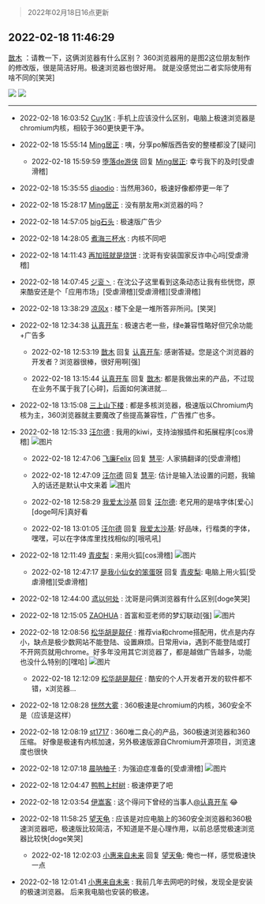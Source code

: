 > 2022年02月18日16点更新
<link rel="stylesheet" href="https://cdn.jsdelivr.net/gh/taotie6/sampleJSON@main/css/photo_show.css">
<meta name="referrer" content="no-referrer" />


 ## 2022-02-18 11:46:29 

 [㪚木](https://www.coolapk.com/feed/33640598?shareKey=NDE0N2EyY2QxZGJjNjIwZjFhYjI~) ：请教一下，这俩浏览器有什么区别？
360浏览器用的是图2这位朋友制作的修改版，很是简洁好用。极速浏览器也很好用。
就是没感觉出二者实际使用有啥不同的[笑哭] 

<div class="album">
<img class="img-item" src="https://image.coolapk.com/feed/2022/0218/11/1081091_0f313304_5987_9081_328@755x713.jpeg" />
<img class="img-item" src="https://image.coolapk.com/feed/2022/0218/11/1081091_93492724_5987_9087_505@1080x1400.jpeg" />
</div>

 ------- 

- 2022-02-18 16:03:52 [Cuy1K](uid=1319448) : 手机上应该没什么区别，电脑上极速浏览器是chromium内核，相较于360更快更干净。 

- 2022-02-18 15:55:14 [Ming居正](uid=3232346) : 咦，分享po解版西告安的整楼都没了[疑问] 

    - 2022-02-18 15:59:59 [堕落de游侠](uid=604294) 回复 [Ming居正](uid=3232346): 幸亏我下的及时[受虐滑稽] 

- 2022-02-18 15:35:55 [diaodio](uid=2939500) : 当然用360，极速好像都停更一年了 

- 2022-02-18 15:28:17 [Ming居正](uid=3232346) : 没有朋友用x浏览器的吗？ 

- 2022-02-18 14:57:05 [big石头](uid=984404) : 极速版广告少 

- 2022-02-18 14:28:05 [煮海三杯水](uid=695018) : 内核不同吧 

- 2022-02-18 14:11:43 [再加班就是烧饼](uid=2281677) : 沈哥有安装国家反诈中心吗[受虐滑稽] 

- 2022-02-18 14:07:45 [ジ衮丶](uid=494451) : 在沈公子这里看到这条动态让我有些恍惚，原来酷安还是个「应用市场」[受虐滑稽][受虐滑稽][受虐滑稽] 

- 2022-02-18 13:38:29 [凉风x](uid=1300277) : 楼下全是一堆所答非所问。[笑哭] 

- 2022-02-18 12:34:38 [认真开车](uid=1710300) : 极速古老一些，绿e兼容性略好但冗余功能+广告多 

    - 2022-02-18 12:53:19 [㪚木](uid=1081091) 回复 [认真开车](uid=1710300): 感谢答疑。您是这个浏览器的开发者？浏览器很棒，很好用啊[强] 

    - 2022-02-18 13:15:44 [认真开车](uid=1710300) 回复 [㪚木](uid=1081091): 都是我做出来的产品，不过现在业务不属于我了[心碎]，后面如何演进就... 

- 2022-02-18 13:15:08 [三上山下楼](uid=6927480) : 都是多核浏览器，极速版以Chromium内核为主，360浏览器就主要魔改了些提高兼容性，广告推广也多。 

- 2022-02-18 12:15:33 [汪尔德](uid=1595236) : 我用的kiwi，支持油猴插件和拓展程序[cos滑稽] ![图片](https://image.coolapk.com/feed/2022/0218/12/1595236_49a5cd72_7732_4523_267@1148x2480.jpeg)

    - 2022-02-18 12:47:06 [飞廉Felix](uid=900024) 回复 [慧平](uid=1466942): 人家搞翻译的[受虐滑稽] 

    - 2022-02-18 12:47:09 [汪尔德](uid=1595236) 回复 [慧平](uid=1466942): 估计是输入法设置的问题，我输入的话还是默认中文来着 ![图片](https://image.coolapk.com/feed/2022/0218/12/1595236_c1090f62_9599_289_875@1148x2480.jpeg)

    - 2022-02-18 12:58:29 [我爱太沙基](uid=3017576) 回复 [汪尔德](uid=1595236): 老兄用的是啥字体[爱心][doge呵斥]真好看 

    - 2022-02-18 13:01:05 [汪尔德](uid=1595236) 回复 [我爱太沙基](uid=3017576): 好品味，行楷类的字体，嘿嘿，可以在字体库里找找相似的[哦吼吼] 

- 2022-02-18 12:11:49 [青皮梨](uid=1109281) : 来用火狐[cos滑稽] ![图片](https://image.coolapk.com/feed/2022/0218/12/1109281_49f3245a_7508_5341_261@1080x2400.jpeg)

    - 2022-02-18 12:47:17 [是我小仙女的笨蛋呀](uid=524921) 回复 [青皮梨](uid=1109281): 电脑上用火狐[受虐滑稽][受虐滑稽] 

- 2022-02-18 12:44:00 [鸢以何处](uid=4369039) : 沈哥是问俩浏览器有什么区别[doge笑哭] 

- 2022-02-18 12:15:05 [ZAOHUA](uid=1930793) : 首富和亚老师的梦幻联动[强] ![图片](https://image.coolapk.com/feed/2022/0218/12/1930793_d917329c_7704_2205_51@1080x2340.jpeg)

- 2022-02-18 12:08:56 [松华胡是靓仔](uid=692318) : 推荐via和chrome搭配用，优点是内存小，缺点是极少数网站不能登陆、设置麻烦。日常用via，遇到不能登陆或打不开网页就用chrome。好多年没用其它浏览器了，都是越做广告越多，功能也没什么特别的[嘿哈] ![图片](https://image.coolapk.com/feed/2022/0218/12/692318_a6630af9_7335_4232_333@1080x2400.jpeg)

    - 2022-02-18 12:12:09 [松华胡是靓仔](uid=692318) : 酷安的个人开发者开发的软件都不错，x浏览器… 

- 2022-02-18 12:08:28 [恍然大雾](uid=1849331) : 360极速是chromium的内核，360安全不是（应该是这样） 

- 2022-02-18 12:08:19 [st1717](uid=1303467) : 360唯二良心的产品，360极速浏览器和360压缩。
好像是极速有内核加速，另外极速版源自Chromium开源项目，浏览速度也很快 

- 2022-02-18 12:07:18 [晨呐柚子](uid=1956918) : 为强迫症准备的[受虐滑稽] ![图片](https://image.coolapk.com/feed/2022/0218/12/1956918_6171f7ba_7237_4164_472@1080x274.jpeg)

- 2022-02-18 12:04:47 [鸭鸭上村树](uid=731274) : 极速停更了吧 

- 2022-02-18 12:03:54 [伊嵩客](uid=1080769) : 这个得问下曾经的当事人<a class="feed-link-uname" href="/u/认真开车">@认真开车</a> 😂 

- 2022-02-18 11:58:25 [望天龟](uid=1618563) : 应该是对应电脑上的360安全浏览器和360极速浏览器吧，极速版比较简洁，不知道是不是心理作用，以前总感觉极速浏览器比较快[doge笑哭] 

    - 2022-02-18 12:02:03 [小惠来自未来](uid=847097) 回复 [望天龟](uid=1618563): 俺也一样，感觉极速快一点 

- 2022-02-18 12:01:41 [小惠来自未来](uid=847097) : 我前几年去网吧的时候，发现全是安装的极速浏览器。  后来我电脑也安装的极速。 

